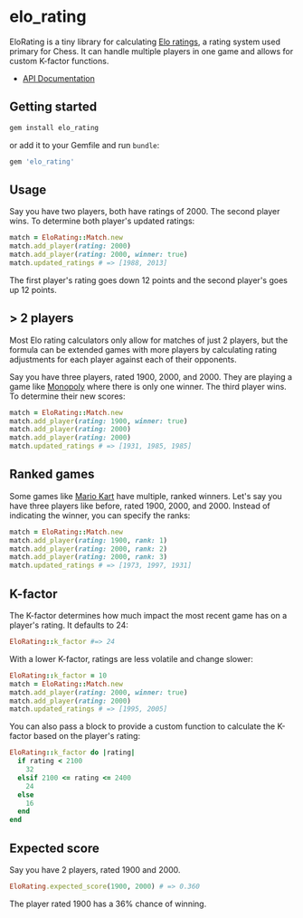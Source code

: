 # elo_rating

EloRating is a tiny library for calculating [Elo
ratings](https://en.wikipedia.org/wiki/Elo_rating_system), a rating system used
primary for Chess. It can handle multiple players in one game and allows for custom
K-factor functions.

- [API Documentation]()

## Getting started

```ruby
gem install elo_rating
```

or add it to your Gemfile and run `bundle`:

```ruby
gem 'elo_rating'
```

## Usage

Say you have two players, both have ratings of 2000. The second player wins. To
determine both player's updated ratings:

```ruby
match = EloRating::Match.new
match.add_player(rating: 2000)
match.add_player(rating: 2000, winner: true)
match.updated_ratings # => [1988, 2013]
```

The first player's rating goes down 12 points and the second player's goes up 12 points.

## > 2 players

Most Elo rating calculators only allow for matches of just 2 players, but the
formula can be extended games with more players by calculating rating adjustments
for each player against each of their opponents.

Say you have three players, rated 1900, 2000, and 2000. They are playing a game
like [Monopoly](https://en.wikipedia.org/wiki/Monopoly_(game)) where there is
only one winner. The third player wins.
To determine their new scores:

```ruby
match = EloRating::Match.new
match.add_player(rating: 1900, winner: true)
match.add_player(rating: 2000)
match.add_player(rating: 2000)
match.updated_ratings # => [1931, 1985, 1985]
```

## Ranked games

Some games like [Mario Kart](https://en.wikipedia.org/wiki/Mario_Kart) have
multiple, ranked winners. Let's say you have three players like before, rated
1900, 2000, and 2000. Instead of indicating the winner, you can specify the
ranks:

```ruby
match = EloRating::Match.new
match.add_player(rating: 1900, rank: 1)
match.add_player(rating: 2000, rank: 2)
match.add_player(rating: 2000, rank: 3)
match.updated_ratings # => [1973, 1997, 1931]
```

## K-factor

The K-factor determines how much impact the most recent game has on a player's
rating. It defaults to 24:

```ruby
EloRating::k_factor #=> 24
```

With a lower K-factor, ratings are less volatile and change slower:

```ruby
EloRating::k_factor = 10
match = EloRating::Match.new
match.add_player(rating: 2000, winner: true)
match.add_player(rating: 2000)
match.updated_ratings # => [1995, 2005]
```

You can also pass a block to provide a custom function to calculate the K-factor
based on the player's rating:

```ruby
EloRating::k_factor do |rating|
  if rating < 2100
    32
  elsif 2100 <= rating <= 2400
    24
  else
    16
  end
end
```

## Expected score

Say you have 2 players, rated 1900 and 2000.

```ruby
EloRating.expected_score(1900, 2000) # => 0.360
```

The player rated 1900 has a 36% chance of winning.
